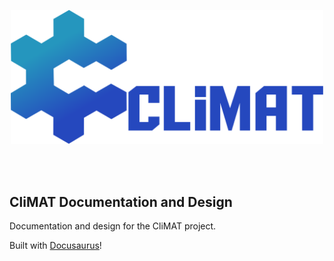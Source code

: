 <p align="center">
<img alt="Climat logo" src="https://raw.githubusercontent.com/climat-project/doc-and-design/master/static/img/logo-name.svg" width="500px"/>
</p><br/><br/>


## CliMAT Documentation and Design

Documentation and design for the CliMAT project.

Built with [Docusaurus](https://docusaurus.io/)!